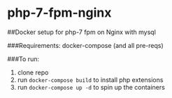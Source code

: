 # php-7-fpm-nginx
##Docker setup for php-7 fpm on Nginx with mysql

###Requirements:
docker-compose (and all pre-reqs)

###To run:
1. clone repo
2. run `docker-compose build` to install php extensions
3. run `docker-compose up -d` to spin up the containers
